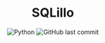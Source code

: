 
<h1 align="center"> SQLillo </h1>

<div align="center">
  <img alt="Python" src="https://img.shields.io/badge/python-v3.6+-blue.svg">
  <img alt="GitHub last commit" src="https://img.shields.io/github/last-commit/CPerezRuiz335/SQLillo?color=informational">
  </div>
  

<div align="justify">
<br>
